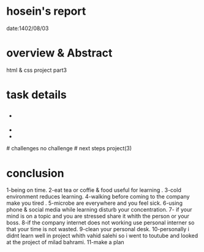 # hosein's report
date:1402/08/03

# overview & Abstract
html & css project part3

# task details
<div class="members">
 <h2></h2>
 <ul>
<li>
<img>
<h3></h3>
<p></p>
</li>
<li></li>
<li></li>  
 </ul>
</div>
# challenges
no challenge
# next steps
project(3)

# conclusion
1-being on time.
2-eat tea or coffie & food useful for learning .
3-cold environment reduces learning.
4-walking before coming to the company make you tired .
5-microbe are everywhere and you feel sick.
6-using phone & social media while learning disturb your concentration.
7- if your mind is on a topic and you are stressed share it whith the person or your boss.
8-if the company internet does not working use personal interner so that your time is not wasted.
9-clean your personal desk.
10-personally i didnt learn well in project whith vahid salehi so i went to toutube and looked at the project of milad bahrami.
11-make a plan
